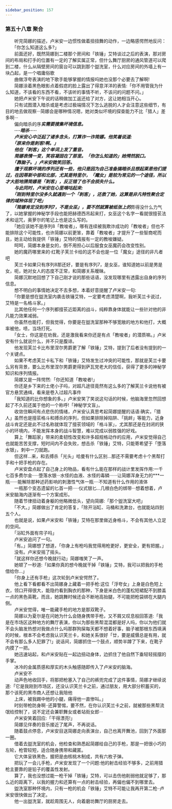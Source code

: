 ```yaml
---
sidebar_position: 157
---
```

### 第五十八章 聚合  


　　听完简娜的描述，卢米安一边惯性做着扭扭舞的动作，一边略感愕然地反问：  
　　「你怎么知道这么多?」  
　　前面还好，既然简娜到二楼那个房间和「铁锤」艾特谈过之后的表演，那对房间的布局和打手的位置有一定的了解实属正常，但什么舞厅厨房的通风管道可以爬到二楼，什么从隔壁房间的窗台可以跳到那个盥洗室，什么对应房间的外墙上有一块凸起，是一个唱庸俗歌  
　　曲做浮夸表演的地下歌手能够掌握的情报吗她也没那个必要去了解啊!  
　　简娜涂着黑色眼影点着假痣的脸上露出了得意洋洋的表情:「你不用管我为什么知道，不该看的东西不看，不该听的事情不听，不该问的问题不问。」  
　　她把卢米安下午说的话稍做加工返还给了对方，这让她相当开心。  
　　只有试图潜入暗杀或是考虑过极端情况下怎么逃脱的人才会注意这些细节，有目的地去做观察···简娜会是哪种情况嗯，她对类似坏境的探查能力不比「猎人」差多啊···  
　　偏向暗杀的序***实需要搜集坏境信息。  
　　····暗杀·····  
　　卢米安心中泛起了诸多念头，打算诈一诈简娜。他笑着说道:  
　　「原来你是刺客!啊。」  
　　他在「刺客」这个单词上发了重音。  
　　简娜表情一变，笑容凝固在了那里。「你怎么知道的」她愕然脱口。  
　　「靠脑子。」卢米安微笑回答。  
　　擅于观察坏境的序列还有一些，他只是因为自己准备搞暗杀且想起莱恩他们提过，在因蒂斯中部和北部，尤其是特里尔，「麾女」是较为常见的一个途径，所以才大胆地猜简娜是「刺客」，反正错了也不会损失什么。  
　　与此同时，卢米安在心里嘀咕起来:  
　　「刚到特里尔没多久就遇到一个「刺客」，还救了她，这算是非凡特性聚合定律的域种体现了吧」  
　　「简娜肯定没到序列7，不是女巫」，要不然就算被纸张上的***弄得没什么力气了，以她掌握的神秘学手段也能把赫德西吊起来打，女巫这个名字一看就很擅苌法术和诅咒，奥萝尔的笔记上也是这么写的。  
　　「她应该她不是序列8「教唆者」，哪有连续被我欺诈成功的「教唆者」但也不能排除这个可能性，也许简娜以前更笨，靠着「教唆者」才提升了一些智商呢而且，她主动给我提供「铁锤」艾特的情报有一定的教唆嫌疑。  
　　呵呵，简娜本身是女的，倒不用担心以后服食女巫魔药会改变性别。  
　　她的魔药哪里来的·红靴子芙兰卡给的这不会也是一位「魔女」途径的非凡者吧  
　　芙兰卡如果只有序列8那还好，要是有序列7，是女巫，谁知道她以前是男是女，呃，她对女人的态度不正常，和简娜关系暧昧。  
　　简娜沉默地回想了下自己刚才说的那些话语，没发现哪里有透露出自身的序列信息。  
　　想不明白的事情她决定不去多想，本着好意提醒了卢米安一句:  
　　「你要是想在盥洗室内袭击铁锤艾特，一定要考虑清楚啊，我听芙兰卡说过，艾特是一名格斗家。」  
　　比其他任何一个序列都擅苌近距离的战斗，纯粹靠身体就能让一些针对他的非凡能力效果减弱。  
　　你虽然也能打，但我觉得，你要是在盥洗室那种不够宽敞的地方和他打，大概率被他，啧，当场打死。  
　　「女士，你这是在劝我，还是激我看来你还是有点「教唆者」的潜质嘛。」卢米安有什么就说什么，并不只是腹诽。  
　　他发现芙兰卡比布里涅尔男爵更了解「铁锤」艾特，提到了后者没有提到的一个关键点。  
　　如果不考虑芙兰卡私下和「铁锤」艾特发生过冲突的可能性，那就是芙兰卡要么另有背景，要么比布里涅尔男爵更得到萨瓦党老大的信任，获得了更多的神秘学知识和序列情报。  
　　简娜又是一阵愕然:「你还知道「教唆者!」  
　　你还是乡下来的土佬小子吗，对超凡途径竟然有这么多的了解芙兰卡说他有被官方悬赏通缉，看来是卷入过超凡事件  
　　「我知道的比你想象的多。」卢米安笑了笑说这句话的时候，他脑海里忽然回想起了不久前还属于他的一个称呼!「神秘学文盲」。  
　　收敛住瞬间有点悲伤的情绪，卢米安认真思考起简娜提醒的话语:确实，「猎人」虽然也是擅苌格斗和搏杀的序列，但如果排除掉陷阱、「挑衅」等能力，近身战斗肯定还是此不过名称就体现了擅苌领域的「格斗家」，尤其那还是在封闭的狭小的环境内，不能发挥本身的战斗智慧，难以完成以弱胜强的好戏。  
　　算上「舞蹈家」带来的柔韧性改变和许多超规格动作的应用，卢米安觉得自己也就能苦苦支撑，短时间内不会失败，想击杀「铁锤」艾特，只能寄希望于「堕落水银」，刺中一刀就跑。  
　　但这样…来，和去搏杀「光头」哈曼有什么区别…那还不需要考虑十个黑帮打手和十把手枪的存在。  
　　卢米安盘点起了自己身上的物品，看有什么能在那样的战计里发挥作用:一千七百多费尔金·····堕落水银···水怪的血液、水怪的毒鳞······让简娜浑身无力的***一瓶······能解除那种述药影响的刺激性气体一瓶····不知道有什么作用的液体  
　　一瓶那个变态遗留的匕首一把·····仪式银匕...几根白色的绑带···想着想着，卢米安脑海内逐渐有一个方案成形。  
　　随着节律扭动着身躯的他略微低头，望向简娜:「那个盥洗室大吧」  
　　「不大。」简娜做出了肯定的答复，「除开浴缸、马桶和洗漱台，也就能站四到五个人。  
　　也就是说，如果卢米安和「铁锤」艾特在那里做近身格斗，不会有其他人立足的空间。  
　　「浴缸外面有帘子吗」  
　　卢米安追问了一句。  
　　「有。」简娜想了想道，「你身上有枪吗我觉得用枪更好，更安全，更有把握。」  
　　没有。卢米安摇了摇头。  
　　「就这样你还想今晚就行动」简娜嗤笑了一声。  
　　她顿了一秒道:「如果你真的想今晚就干掉「铁锤」艾特，我可以把我的手枪借给你…」  
　　「你身上还有手枪」这次轮到卢米安愕然了。  
　　他上看下看都看不出简娜身上藏着一把手枪:这位「浮夸女」上身是白色短上衣，领口开得很大，能隐约看到胸衣的那种，下身是米白色的蓬松短裙配不到膝盖一点的黑色英靴，而且，她跳舞时候还会不断地高抬腿，不可能把枪袋绑在大腿内侧。  
　　卢米安觉得，唯一能藏手枪的地方是那双靴子。  
　　简娜以为夏尔是在问她为什么会随身携带手枪，又不屑又叹息般回答道:「我是在市场区这种地方的舞厅表演，你以为那些黑帮混混都是好人吗，你以为他们就不会头脑发热想对我做点什么吗那群狗屎每天都不想着好事，脑子被那根东西填满的时候，根本不会考虑我认识芙兰卡，和她关系很好「廿，要是威慑总是有用，就不会有那么多人犯罪了!」说话间，简娜抓住一个鼓点，顺势半蹲了下来，在靴子内摸了一把。  
　　她迅速站起，和卢米安贴在一起边扭动身体，边抓住了他自然下垂轻轻摇摆的手掌。  
　　冰冷的金属质感和厚实的木头触感随即传入了卢米安的脑海。  
　　卢米安不  
　　动声色地收回手，将那把枪塞入了自己的裤兜完成了这件事情，简娜才继续说道:「它是我刚到市场区，还没认识芙兰卡之前，通过朋友，用大部分积蓄买的，那个该死的黑市商人还想让我陪他  
　　上床，被我踢中他的小腿，痛得他一直惨叫。」  
　　时刻带枪防身啊··还算警惕，要不然，在你认识芙兰卡之前，就被那些黑帮流氓给控制了，说不定还会兼职舞女或者站街女郎···  
　　卢米安笑着回应:「干得漂亮!」  
　　简娜见伴奏的音乐接近了尾声，不再说话。  
　　随着鼓点停息，卢米安目送简娜走向表演台，自己也离开舞池，回到了外面那一圈。  
　　借着去盥洗室的机会，他检查和熟悉起简娜给自己的手枪，那是一把很小巧的左轮，枪管较短，适合随身携带和藏匿。  
　　它大体呈铁黑色，握把是由核桃木制成，共有六枚子弹。  
　　把玩了一会儿手枪，卢米安发现了一个问题:他的射击经验不够多，之前用猎枪主要靠的是铅子的覆盖性发射。  
　　算了，我也没想过能一枪干掉「铁锤」艾特，可以击伤他削弱他就足够了，那么近的距离下，以我的握力和还算有一点的射击经验，再偏也偏不到哪里去。  
　　盥洗室那种怀境内，只有一枪的机会「铁锤」艾特不可能让我再开第二枪··卢米安很快做出了决定。  
　　他一出盥洗室，就趁周围无人，向着磨坊舞厅的厨房走去。  

